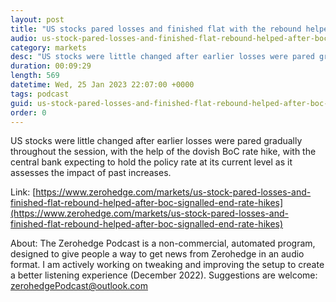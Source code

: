 ```yaml
---
layout: post
title: "US stocks pared losses and finished flat with the rebound helped after the BoC signalled the end of rate hikes - Newsquawk Asia-Pac Market Open"
audio: us-stock-pared-losses-and-finished-flat-rebound-helped-after-boc-signalled-end-rate-hikes-0
category: markets
desc: "US stocks were little changed after earlier losses were pared gradually throughout the session, with the help of the dovish BoC rate hike, with the central bank expecting to hold the policy rate at its current level as it assesses the impact of past increases."
duration: 00:09:29
length: 569
datetime: Wed, 25 Jan 2023 22:07:00 +0000
tags: podcast
guid: us-stock-pared-losses-and-finished-flat-rebound-helped-after-boc-signalled-end-rate-hikes-0
order: 0
---
```

US stocks were little changed after earlier losses were pared gradually throughout the session, with the help of the dovish BoC rate hike, with the central bank expecting to hold the policy rate at its current level as it assesses the impact of past increases.

Link: [https://www.zerohedge.com/markets/us-stock-pared-losses-and-finished-flat-rebound-helped-after-boc-signalled-end-rate-hikes](https://www.zerohedge.com/markets/us-stock-pared-losses-and-finished-flat-rebound-helped-after-boc-signalled-end-rate-hikes)

About: The Zerohedge Podcast is a non-commercial, automated program, designed to give people a way to get news from Zerohedge in an audio format.  I am actively working on tweaking and improving the setup to create a better listening experience (December 2022).  Suggestions are welcome: [zerohedgePodcast@outlook.com](mailto:zerohedgePodcast@outlook.com)